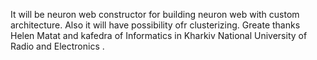 It will be neuron web constructor for building neuron web with custom architecture. Also it will have possibility ofr clusterizing.
Greate thanks Helen Matat and kafedra of Informatics in Kharkiv National University of Radio and Electronics .
